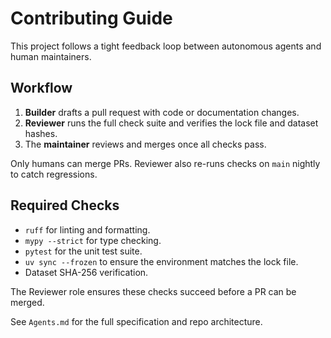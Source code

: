# Contributing Guide

This project follows a tight feedback loop between autonomous agents and human maintainers.

## Workflow
1. **Builder** drafts a pull request with code or documentation changes.
2. **Reviewer** runs the full check suite and verifies the lock file and dataset hashes.
3. The **maintainer** reviews and merges once all checks pass.

Only humans can merge PRs. Reviewer also re-runs checks on `main` nightly to catch regressions.

## Required Checks
- `ruff` for linting and formatting.
- `mypy --strict` for type checking.
- `pytest` for the unit test suite.
- `uv sync --frozen` to ensure the environment matches the lock file.
- Dataset SHA-256 verification.

The Reviewer role ensures these checks succeed before a PR can be merged.

See `Agents.md` for the full specification and repo architecture.
